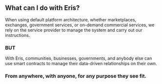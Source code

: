 ## What can I do with Eris?

When using default platform architecture, whether marketplaces, exchanges, government services, or on-demand commercial services, we rely on the service provider to manage the system and carry out our instructions.

### **BUT**

With Eris, communities, businesses, governments, and anybody else can use smart contracts to manage their data-driven relationships on their own.

### From anywhere, with anyone, for any purpose they see fit.
